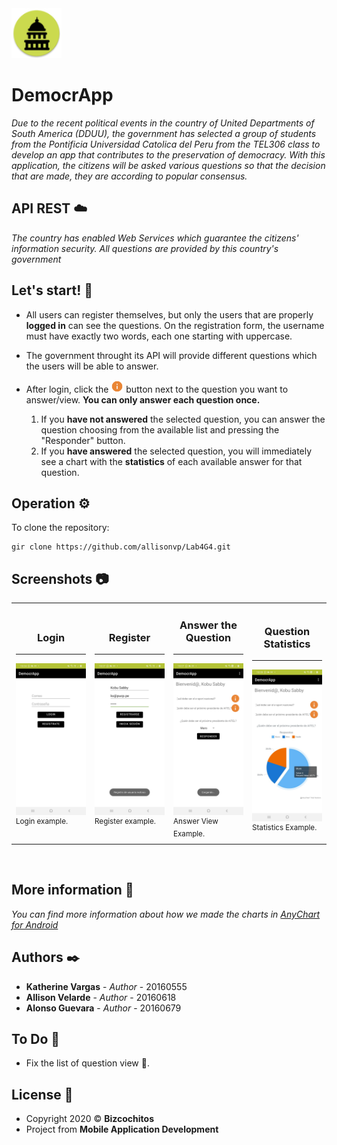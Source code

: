 <img src="app/src/main/res/mipmap-hdpi/ic_dduu_round.png" width="80px" alt="DemocrApp">

# DemocrApp
_Due to the recent political events in the country of United Departments of South America (DDUU), the government has selected a group of students from the Pontificia Universidad Catolica del Peru from the TEL306 class to develop an app that contributes to the preservation of democracy. With this application, the citizens will be asked various questions so that the decision that are made, they are according to popular consensus._

## API REST :cloud:
_The country has enabled Web Services which guarantee the citizens' information security. All questions are provided by this country's government_

## Let's start! 📌
* All users can register themselves, but only the users that are properly **logged in** can see the questions. On the registration form, the username must have exactly two words, each one starting with uppercase.
* The government throught its API will provide different questions which the users will be able to answer.
* After login, click the  <span><img src="app/src/main/res/drawable-xxhdpi/ic_action_name.png" width="20px" alt="!"></span>  button next to the question you want to answer/view. **You can only answer each question once.**

  1. If you **have not answered** the selected question, you can answer the question choosing from the available list and pressing the "Responder" button.
  2. If you **have answered** the selected question, you will immediately see a chart with the **statistics** of each available answer for that question.

## Operation ⚙️
To clone the repository:
```
gir clone https://github.com/allisonvp/Lab4G4.git
```
## Screenshots :camera:
<table>
    <tr>
        <td width="25%">
            <h3 align="center">Login</h3>
            <hr>          
            <img src="IMG-20201125-WA0010.jpg" alt="Pie Chart - AnyChart">
            <sup>
              <a>Login example.</a>
            </sup>            
        </td>
        <td width="25%">
            <h3 align="center">Register</h3>
            <hr>          
            <img src="IMG-20201125-WA0007.jpg" alt="register">
            <sup>
              <a>Register example.</a>
            </sup>            
        </td>
        <td width="25%">
            <h3 align="center">Answer the Question</h3>
            <hr>          
            <img src="IMG-20201125-WA0005.jpg" alt="a">
            <sup>
              <a>Answer View Example.</a>
            </sup>            
        </td>
        <td width="25%">
            <h3 align="center">Question Statistics</h3>
            <hr>          
            <img src="IMG-20201125-WA0004.jpg" alt="a">
            <sup>
              <a>Statistics Example.</a>
            </sup>            
        </td>
    </tr>
</table>  

## More information 📖
_You can find more information about how we made the charts in [AnyChart for Android](https://github.com/AnyChart/AnyChart-Android)_

## Authors ✒️
* **Katherine Vargas** - *Author* - 20160555
* **Allison Velarde** - *Author* - 20160618
* **Alonso Guevara** - *Author* - 20160679

## To Do :pencil:
* Fix the list of question view :eyes:.

## License :green_book:

- Copyright 2020 © **Bizcochitos**
- Project from **Mobile Application Development**
